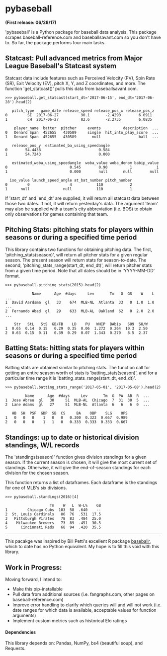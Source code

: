 # pybaseball
**(First release: 06/28/17)**

'pybaseball' is a Python package for baseball data analysis. This package scrapes baseball-reference.com and baseballsavant.com so you don't have to. So far, the package performs four main tasks. 

## Statcast: Pull advanced metrics from Major League Baseball's Statcast system

Statcast data include features such as Perceived Velocity (PV), Spin Rate (SR), Exit Velocity (EV), pitch X, Y, and Z coordinates, and more. The function 'get_statcast()' pulls this data from baseballsavant.com. 

~~~~
>>> pybaseball.get_statcast(start_dt='2017-06-15', end_dt='2017-06-28').head(2)

   pitch_type   game_date release_speed release_pos_x release_pos_z
0         SI  2017-06-27          90.1       -2.4290        6.0911
1         CH  2017-06-27          82.6       -2.2735        6.0835

    player_name  batter  pitcher     events          description  ...        
0   Denard Span  452655   430589     single  hit_into_play_score  ...
1   Denard Span  452655   430589       null                 ball  ...

   release_pos_y  estimated_ba_using_speedangle
0        54.4438                          0.584
1        54.7243                          0.000

   estimated_woba_using_speedangle  woba_value woba_denom babip_value 
0                            0.545        0.90          1           1
1                            0.000        null       null        null

  iso_value launch_speed_angle at_bat_number pitch_number
0         0                  4           110            2
1      null               null           110            1
~~~~

If 'start_dt' and 'end_dt' are supplied, it will return all statcast data between those two dates. If not, it will return yesterday's data. The argument 'team' may also be supplied with a team's city abbreviation (i.e. BOS) to obtain only observations for games containing that team. 

## Pitching Stats: pitching stats for players within seasons or during a specified time period

This library contains two functions for obtaining pitching data. The first, 'pitching_stats(season)', will return all pitcher stats for a given regular season. The present season will return stats for season-to-date. The second, 'pitching_stats_range(start_dt, end_dt)', will return pitcher stats from a given time period. Note that all dates should be in 'YYYY-MM-DD' format. 

~~~~
>>> pybaseball.pitching_stats(2015).head(2)

            Name      Age  #days     Lev       Tm   G  GS    W    L  ...  
1  David Aardsma  gl   33    674  MLB-NL  Atlanta  33   0  1.0  1.0  ...
2  Fernando Abad  gl   29    633  MLB-AL  Oakland  62   0  2.0  2.0  ...

    Str   StL   StS  GB/FB    LD    PU   WHIP  BAbip   SO9  SO/W
1  0.65  0.14  0.15   0.29  0.35  0.06  1.272  0.264  10.3  2.50
2  0.63  0.15  0.11   0.39  0.29  0.07  1.343  0.270   8.5  2.37
~~~~


## Batting Stats: hitting stats for players within seasons or during a specified time period

Batting stats are obtained similar to pitching stats. The function call for getting an entire season worth of stats is 'batting_stats(season)', and for a particular time range it is 'batting_stats_range(start_dt, end_dt)'. 

~~~~
>>> pybaseball.batting_stats_range('2017-05-01', '2017-05-08').head(2)

         Name      Age  #days     Lev       Tm  G  PA  AB  R  ... 
1  Jose Abreu  gl   30     51  MLB-AL  Chicago  7  31  30  5  ... 
2  Lane Adams  gl   27     51  MLB-NL  Atlanta  6   6   6  0  ... 

   HB  SH  PSF  GDP  SB  CS     BA    OBP    SLG    OPS
1   0   0   0    1   0   0   0.300  0.323  0.667  0.989
2   0   0   0    1   1   0   0.333  0.333  0.333  0.667
~~~~

## Standings: up to date or historical division standings, W/L records

The 'standings(season)' function gives division standings for a given season. If the current season is chosen, it will give the most current set of standings. Otherwise, it will give the end-of-season standings for each division for the chosen season. 

This function returns a list of dataframes. Each dataframe is the standings for one of MLB's six divisions. 

~~~~
>>> pybaseball.standings(2016)[4]

                    Tm    W   L  W-L%    GB
1         Chicago Cubs  103  58  .640    --
2  St. Louis Cardinals   86  76  .531  17.5
3   Pittsburgh Pirates   78  83  .484  25.0
4    Milwaukee Brewers   73  89  .451  30.5
5      Cincinnati Reds   68  94  .420  35.5
~~~~

------

This pacakge was inspired by Bill Petti's excellent R package [baseballr](https://github.com/billpetti/baseballr), which to date has no Python equivalent. My hope is to fill this void with this library. 

## Work in Progress:
Moving forward, I intend to:

* Make this pip-installable
* Pull data from additional sources (i.e. fangraphs.com, other pages on baseball-reference.com)
* Improve error handling to clarify which queries will and will not work (i.e. date ranges for which data is available, acceptable values for function arguments)
* Implement custom metrics such as historical Elo ratings

#### Dependencies

This library depends on: Pandas, NumPy, bs4 (beautiful soup), and Requests. 
